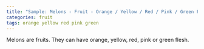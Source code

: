 ```yaml
---
title: "Sample: Melons - Fruit - Orange / Yellow / Red / Pink / Green Flesh"
categories: fruit
tags: orange yellow red pink green
---
```

Melons are fruits. They can have orange, yellow, red, pink or green flesh.
